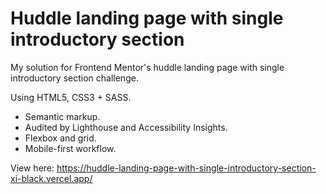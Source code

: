 # Huddle landing page with single introductory section
My solution for Frontend Mentor's huddle landing page with single introductory section challenge.

Using HTML5, CSS3 + SASS.
* Semantic markup.
* Audited by Lighthouse and Accessibility Insights.
* Flexbox and grid.
* Mobile-first workflow.

View here: https://huddle-landing-page-with-single-introductory-section-xi-black.vercel.app/
